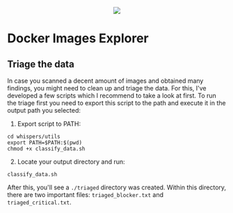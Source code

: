 <p align="center">
  <img src="https://github.com/matiassequeira/dockerhub_explorer/blob/release/utils/docker_explorer_transparent_v6.jpg" />
</p>

# Docker Images Explorer

## Triage the data

In case you scanned a decent amount of images and obtained many findings, you might need to clean up and triage the data. For this, I've developed a few scripts which I recommend to take a look at first. To run the triage first you need to export this script to the path and execute it in the output path you selected:


1. Export script to PATH:

``` 
cd whispers/utils
export PATH=$PATH:$(pwd)
chmod +x classify_data.sh
```

2. Locate your output directory and run:

```
classify_data.sh
```


After this, you'll see a `./triaged` directory was created. Within this directory, there are two important files: `triaged_blocker.txt` and `triaged_critical.txt`.